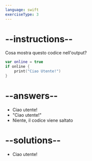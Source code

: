 ```yaml
---
language: swift
exerciseType: 3
---
```


# --instructions--

Cosa mostra questo codice nell'output?
```swift
var online = true
if online {
    print("Ciao Utente!")
}
```

# --answers--

- Ciao utente!
- "Ciao utente!"
- Niente, il codice viene saltato

# --solutions--

- Ciao utente!
